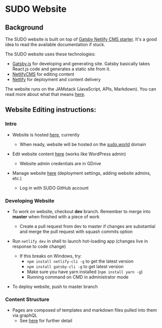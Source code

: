 # SUDO Website

## Background

The SUDO website is built on top of [Gatsby Netlify CMS starter](https://github.com/netlify-templates/gatsby-starter-netlify-cms "repo"). It's a good idea to read the available documentation if stuck.

The SUDO website uses these technologies:
- [Gatsby.js](https://www.gatsbyjs.org/docs/ "Gatsby.js") for developing and generating site. Gatsby basically takes React.js code and generates a static site from it.
- [NetlifyCMS](https://www.netlifycms.org/ "NetlifyCMS") for editing content
- [Netlify](https://docs.netlify.com/ "Netlify Docs") for deployment and content delivery

The website runs on the JAMstack (JavaScript, APIs, Markdown). You can read more about what that means [here](https://www.netlify.com/pdf/oreilly-modern-web-development-on-the-jamstack.pdf "JAMstack").

## Website Editing instructions:

### Intro
- Website is hosted [here](https://wonderful-raman-be76ce.netlify.com/ "SUDO website unfinished"), currently
	- When ready, website will be hosted on the [sudo.world](https://sudo.world "sudo.world") domain

- Edit website content [here](https://wonderful-raman-be76ce.netlify.com/admin "admin page") (works like WordPress admin)
	- Website admin credentials are in GDrive

- Manage website [here](https://app.netlify.com/ "login") (deployment settings, adding website admins, etc.)
	- Log in with SUDO GitHub account
	
### Developing Website

- To work on website, checkout **dev** branch. Remember to merge into **master** when finished with a piece of work

	- Create a pull request from dev to master if changes are substantial and merge the pull request with squash commits option

- Run `netlify dev` in shell to launch hot-loading app (changes live in response to code change)

	- If this breaks on Windows, try:
		- `npm install netlify-cli -g` to get the latest version
		- `npm install gatsby-cli -g` to get latest version
		- Make sure you have yarn installed (`npm install yarn -g`)
		- Running command on CMD in administrator mode

- To deploy website, push to master branch

### Content Structure

- Pages are composed of templates and markdown files pulled into them via graphQL
	- See [here](https://www.gatsbyjs.org/docs/adding-markdown-pages/ "adding markdown pages" ) for further detail
